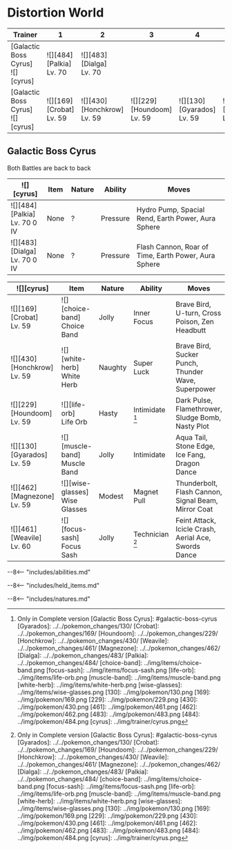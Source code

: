 # Distortion World

Trainer                             | 1                              | 2                                 | 3                                | 4                                | 5                                 | 6
---                                 | ---                            | ---                               | ---                              | ---                              | ---                               | ---
[Galactic Boss Cyrus]<br>![][cyrus] | ![][484]<br>[Palkia]<br>Lv. 70 | ![][483]<br>[Dialga]<br>Lv. 70    | &nbsp;                           | &nbsp;                           | &nbsp;                            | &nbsp;
[Galactic Boss Cyrus]<br>![][cyrus] | ![][169]<br>[Crobat]<br>Lv. 59 | ![][430]<br>[Honchkrow]<br>Lv. 59 | ![][229]<br>[Houndoom]<br>Lv. 59 | ![][130]<br>[Gyarados]<br>Lv. 59 | ![][462]<br>[Magnezone]<br>Lv. 59 | ![][461]<br>[Weavile]<br>Lv. 60


## Galactic Boss Cyrus
Both Battles are back to back

![][cyrus]                           | Item | Nature | Ability  | Moves
---                                  | ---  | ---    | ---      | ---
![][484]<br>[Palkia]<br>Lv. 70  0 IV | None | ?      | Pressure | Hydro Pump, Spacial Rend, Earth Power, Aura Sphere
![][483]<br>[Dialga]<br>Lv. 70  0 IV | None | ?      | Pressure | Flash Cannon, Roar of Time, Earth Power, Aura Sphere

![][cyrus]                        | Item                              | Nature  | Ability         | Moves
---                               | ---                               | ---     | ---             | ---
![][169]<br>[Crobat]<br>Lv. 59    | ![][choice-band]<br>Choice Band   | Jolly   | Inner Focus     | Brave Bird, U-turn, Cross Poison, Zen Headbutt
![][430]<br>[Honchkrow]<br>Lv. 59 | ![][white-herb]<br>White Herb     | Naughty | Super Luck      | Brave Bird, Sucker Punch, Thunder Wave, Superpower
![][229]<br>[Houndoom]<br>Lv. 59  | ![][life-orb]<br>Life Orb         | Hasty   | Intimidate [^1] | Dark Pulse, Flamethrower, Sludge Bomb, Nasty Plot
![][130]<br>[Gyarados]<br>Lv. 59  | ![][muscle-band]<br>Muscle Band   | Jolly   | Intimidate      | Aqua Tail, Stone Edge, Ice Fang, Dragon Dance
![][462]<br>[Magnezone]<br>Lv. 59 | ![][wise-glasses]<br>Wise Glasses | Modest  | Magnet Pull     | Thunderbolt, Flash Cannon, Signal Beam, Mirror Coat
![][461]<br>[Weavile]<br>Lv. 60   | ![][focus-sash]<br>Focus Sash     | Jolly   | Technician [^1] | Feint Attack, Icicle Crash, Aerial Ace, Swords Dance

--8<-- "includes/abilities.md"

--8<-- "includes/held_items.md"

--8<-- "includes/natures.md"

[^1]: Only in Complete version
[Galactic Boss Cyrus]: #galactic-boss-cyrus
[Gyarados]: ../../pokemon_changes/130/
[Crobat]: ../../pokemon_changes/169/
[Houndoom]: ../../pokemon_changes/229/
[Honchkrow]: ../../pokemon_changes/430/
[Weavile]: ../../pokemon_changes/461/
[Magnezone]: ../../pokemon_changes/462/
[Dialga]: ../../pokemon_changes/483/
[Palkia]: ../../pokemon_changes/484/
[choice-band]: ../img/items/choice-band.png
[focus-sash]: ../img/items/focus-sash.png
[life-orb]: ../img/items/life-orb.png
[muscle-band]: ../img/items/muscle-band.png
[white-herb]: ../img/items/white-herb.png
[wise-glasses]: ../img/items/wise-glasses.png
[130]: ../img/pokemon/130.png
[169]: ../img/pokemon/169.png
[229]: ../img/pokemon/229.png
[430]: ../img/pokemon/430.png
[461]: ../img/pokemon/461.png
[462]: ../img/pokemon/462.png
[483]: ../img/pokemon/483.png
[484]: ../img/pokemon/484.png
[cyrus]: ../img/trainer/cyrus.png
